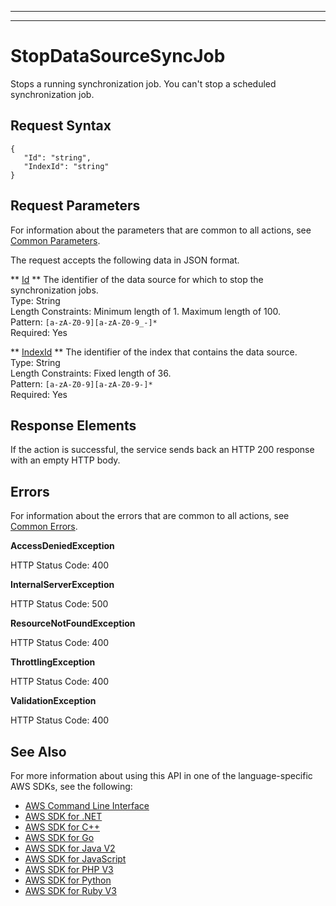 --------

--------

# StopDataSourceSyncJob<a name="API_StopDataSourceSyncJob"></a>

Stops a running synchronization job\. You can't stop a scheduled synchronization job\.

## Request Syntax<a name="API_StopDataSourceSyncJob_RequestSyntax"></a>

```
{
   "Id": "string",
   "IndexId": "string"
}
```

## Request Parameters<a name="API_StopDataSourceSyncJob_RequestParameters"></a>

For information about the parameters that are common to all actions, see [Common Parameters](CommonParameters.md)\.

The request accepts the following data in JSON format\.

 ** [Id](#API_StopDataSourceSyncJob_RequestSyntax) **   <a name="Kendra-StopDataSourceSyncJob-request-Id"></a>
The identifier of the data source for which to stop the synchronization jobs\.  
Type: String  
Length Constraints: Minimum length of 1\. Maximum length of 100\.  
Pattern: `[a-zA-Z0-9][a-zA-Z0-9_-]*`   
Required: Yes

 ** [IndexId](#API_StopDataSourceSyncJob_RequestSyntax) **   <a name="Kendra-StopDataSourceSyncJob-request-IndexId"></a>
The identifier of the index that contains the data source\.  
Type: String  
Length Constraints: Fixed length of 36\.  
Pattern: `[a-zA-Z0-9][a-zA-Z0-9-]*`   
Required: Yes

## Response Elements<a name="API_StopDataSourceSyncJob_ResponseElements"></a>

If the action is successful, the service sends back an HTTP 200 response with an empty HTTP body\.

## Errors<a name="API_StopDataSourceSyncJob_Errors"></a>

For information about the errors that are common to all actions, see [Common Errors](CommonErrors.md)\.

 **AccessDeniedException**   
  
HTTP Status Code: 400

 **InternalServerException**   
  
HTTP Status Code: 500

 **ResourceNotFoundException**   
  
HTTP Status Code: 400

 **ThrottlingException**   
  
HTTP Status Code: 400

 **ValidationException**   
  
HTTP Status Code: 400

## See Also<a name="API_StopDataSourceSyncJob_SeeAlso"></a>

For more information about using this API in one of the language\-specific AWS SDKs, see the following:
+  [ AWS Command Line Interface](https://docs.aws.amazon.com/goto/aws-cli/kendra-2019-02-03/StopDataSourceSyncJob) 
+  [ AWS SDK for \.NET](https://docs.aws.amazon.com/goto/DotNetSDKV3/kendra-2019-02-03/StopDataSourceSyncJob) 
+  [ AWS SDK for C\+\+](https://docs.aws.amazon.com/goto/SdkForCpp/kendra-2019-02-03/StopDataSourceSyncJob) 
+  [ AWS SDK for Go](https://docs.aws.amazon.com/goto/SdkForGoV1/kendra-2019-02-03/StopDataSourceSyncJob) 
+  [ AWS SDK for Java V2](https://docs.aws.amazon.com/goto/SdkForJavaV2/kendra-2019-02-03/StopDataSourceSyncJob) 
+  [ AWS SDK for JavaScript](https://docs.aws.amazon.com/goto/AWSJavaScriptSDK/kendra-2019-02-03/StopDataSourceSyncJob) 
+  [ AWS SDK for PHP V3](https://docs.aws.amazon.com/goto/SdkForPHPV3/kendra-2019-02-03/StopDataSourceSyncJob) 
+  [ AWS SDK for Python](https://docs.aws.amazon.com/goto/boto3/kendra-2019-02-03/StopDataSourceSyncJob) 
+  [ AWS SDK for Ruby V3](https://docs.aws.amazon.com/goto/SdkForRubyV3/kendra-2019-02-03/StopDataSourceSyncJob) 